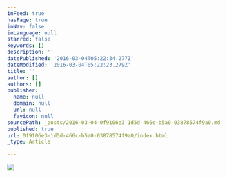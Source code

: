 ```yaml
---
inFeed: true
hasPage: true
inNav: false
inLanguage: null
starred: false
keywords: []
description: ''
datePublished: '2016-03-04T05:22:34.277Z'
dateModified: '2016-03-04T05:22:23.279Z'
title: ''
author: []
authors: []
publisher:
  name: null
  domain: null
  url: null
  favicon: null
sourcePath: _posts/2016-03-04-0f9106e3-1d5d-466c-b5a0-03878574f9a0.md
published: true
url: 0f9106e3-1d5d-466c-b5a0-03878574f9a0/index.html
_type: Article

---
```

![](https://the-grid-user-content.s3-us-west-2.amazonaws.com/98fbe2ca-96c1-4544-aee4-224ce244a018.png)
